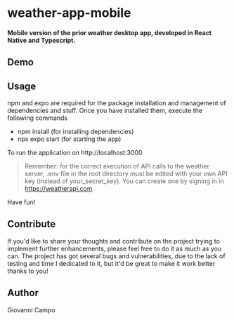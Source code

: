 # weather-app-mobile
#### Mobile version of the prior weather desktop app, developed in React Native and Typescript.



## Demo





## Usage

npm and expo are required for the package installation and management of dependencies and stuff. Once you have installed them, execute the  following commands

- npm install (for installing dependencies)
- npx expo start (for starting the app)

To run the application on http://localhost:3000

> Remember: for the correct execution of API calls to the  weather server, .env file in the root directory must be edited with your own API key (instead of your_secret_key). You can create one by signing in in https://weatherapi.com.

Have fun!



## Contribute

If you'd like to share your thoughts and contribute on the project trying to implement further enhancements, please feel free to do it as much as you can. The project has got several bugs and vulnerabilities, due to the lack of testing and time I dedicated to it, but it'd be great to make it work better thanks to you! 



## Author

Giovanni Campo
